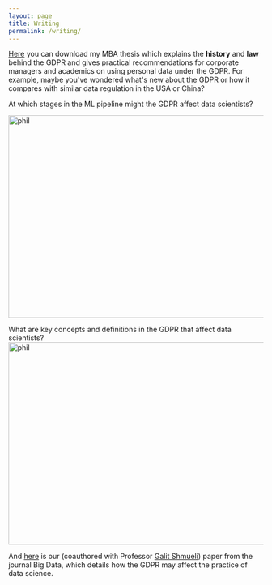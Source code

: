 ```yaml
---
layout: page
title: Writing
permalink: /writing/
---
```

[Here](./assets/GDPR_mba.pdf) you can download my MBA thesis which explains the **history** and **law** behind the GDPR and gives practical recommendations for corporate managers and academics on using personal data under the GDPR. For example, maybe you've wondered what's new about the GDPR or how it compares with similar data regulation in the USA or China?

At which stages in the ML pipeline might the GDPR affect data scientists?

<img src="./assets/realFinalWorkflow.png" alt="phil" width="600px" height="400px"/>

What are key concepts and definitions in the GDPR that affect data scientists?
<img src="./assets/InfoQ.png" alt="phil" width="600px" height="400px"/>

And [here](https://www.ncbi.nlm.nih.gov/pubmed/31033336) is our (coauthored with Professor [Galit Shmueli](http://www.galitshmueli.com/)) paper from the journal Big Data, which details how the GDPR may affect the practice of data science. 

